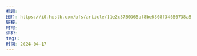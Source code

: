 ```yaml
---
标题: 
图片: https://i0.hdslb.com/bfs/article/11e2c3750365af8be6308f34666738a8179257483.png@1256w_2236h_!web-article-pic.avif
链接: 
时时: 
评价: 
tags: 
时间: 2024-04-17
---
```

